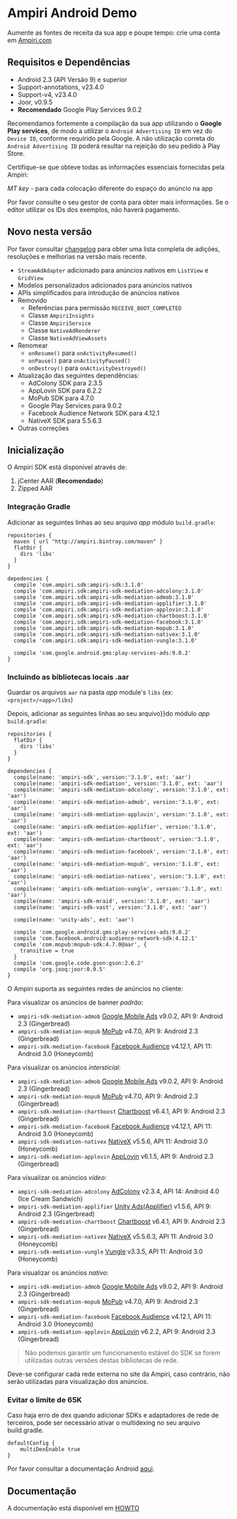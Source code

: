 # Ampiri Android DemoAumente as fontes de receita da sua app e poupe tempo: crie uma conta em [Ampiri.com](https://ampiri.com)## Requisitos e Dependências ##* Android 2.3 (API Versão 9) e superior* Support-annotations, v23.4.0* Support-v4, v23.4.0* Joor, v0.9.5* **Recomendado** Google Play Services 9.0.2Recomendamos fortemente a compilação da sua app utilizando o **Google Play services**, de modo a utilizar o `Android Advertising ID` em vez do `Device ID`,conforme requirido pela Google. A não utilização correta do `Android Advertising ID` poderá resultar na rejeição do seu pedido à Play Store.Certifique-se que obteve todas as informações essenciais fornecidas pela Ampiri:*MT key* - para cada colocação diferente do espaço do anúncio na appPor favor consulte o seu gestor de conta para obter mais informações. Se o editor utilizar os IDs dos exemplos, não haverá pagamento.## Novo nesta versãoPor favor consultar [changelog](CHANGELOG.md) para obter uma lista completa de adições, resoluções e melhorias na versão mais recente.- `StreamAdAdapter` adicionado para anúncios nativos em `ListView` e `GridView`- Modelos personalizados adicionados para anúncios nativos - APIs simplificados para introdução de anúncios nativos- Removido	- Referências para permissão `RECEIVE_BOOT_COMPLETED` 	- Classe `AmpiriInsights` 	- Classe `AmpiriService` 	- Classe `NativeAdRenderer` 	- Classe `NativeAdViewAssets` - Renomear    - `onResume()` para `onActivityResumed()`    - `onPause()` para `onActivityPaused()`    - `onDestroy()` para `onActivityDestroyed()`- Atualização das seguintes dependências:	- AdColony SDK para 2.3.5	- AppLovin SDK para 6.2.2	- MoPub SDK para 4.7.0	- Google Play Services para 9.0.2	- Facebook Audience Network SDK para 4.12.1	- NativeX SDK para 5.5.6.3- Outras correções## Inicialização ##O Ampiri SDK está disponível através de:1. jCenter AAR (**Recomendado**)2. Zipped AAR### Integração Gradle ###Adicionar as seguintes linhas ao seu arquivo _app_ módulo `build.gradle`:```repositories {  maven { url "http://ampiri.bintray.com/maven" }  flatDir {    dirs 'libs'  }}depedencies {  compile 'com.ampiri.sdk:ampiri-sdk:3.1.0'  compile 'com.ampiri.sdk:ampiri-sdk-mediation-adcolony:3.1.0'  compile 'com.ampiri.sdk:ampiri-sdk-mediation-admob:3.1.0'  compile 'com.ampiri.sdk:ampiri-sdk-mediation-applifier:3.1.0'  compile 'com.ampiri.sdk:ampiri-sdk-mediation-applovin:3.1.0'  compile 'com.ampiri.sdk:ampiri-sdk-mediation-chartboost:3.1.0'  compile 'com.ampiri.sdk:ampiri-sdk-mediation-facebook:3.1.0'  compile 'com.ampiri.sdk:ampiri-sdk-mediation-mopub:3.1.0'  compile 'com.ampiri.sdk:ampiri-sdk-mediation-nativex:3.1.0'  compile 'com.ampiri.sdk:ampiri-sdk-mediation-vungle:3.1.0'  compile 'com.google.android.gms:play-services-ads:9.0.2'}```### Incluindo as bibliotecas locais .aar ###Guardar os arquivos `aar` na pasta _app_ module's `libs` (ex: `<project>/<app>/libs`)Depois, adicionar as seguintes linhas ao seu arquivo}}do módulo _app_ `build.gradle`:```repositories {  flatDir {    dirs 'libs'  }}dependencies {  compile(name: 'ampiri-sdk', version:'3.1.0', ext: 'aar')  compile(name: 'ampiri-sdk-mediation', version:'3.1.0', ext: 'aar')  compile(name: 'ampiri-sdk-mediation-adcolony', version:'3.1.0', ext: 'aar')  compile(name: 'ampiri-sdk-mediation-admob', version:'3.1.0', ext: 'aar')  compile(name: 'ampiri-sdk-mediation-applovin', version:'3.1.0', ext: 'aar')  compile(name: 'ampiri-sdk-mediation-applifier', version:'3.1.0', ext: 'aar')  compile(name: 'ampiri-sdk-mediation-chartboost', version:'3.1.0', ext: 'aar')  compile(name: 'ampiri-sdk-mediation-facebook', version:'3.1.0', ext: 'aar')  compile(name: 'ampiri-sdk-mediation-mopub', version:'3.1.0', ext: 'aar')  compile(name: 'ampiri-sdk-mediation-nativex', version:'3.1.0', ext: 'aar')  compile(name: 'ampiri-sdk-mediation-vungle', version:'3.1.0', ext: 'aar')  compile(name: 'ampiri-sdk-mraid', version:'3.1.0', ext: 'aar')  compile(name: 'ampiri-sdk-vast', version:'3.1.0', ext: 'aar')  compile(name: 'unity-ads', ext: 'aar')  compile 'com.google.android.gms:play-services-ads:9.0.2'  compile 'com.facebook.android:audience-network-sdk:4.12.1'  compile 'com.mopub:mopub-sdk:4.7.0@aar', {    transitive = true  }  compile 'com.google.code.gson:gson:2.6.2'  compile 'org.jooq:joor:0.9.5'}```O Ampiri suporta as seguintes redes de anúncios no cliente:Para visualizar os anúncios de banner *padrão*:* `ampiri-sdk-mediation-admob` [Google Mobile Ads](https://developers.google.com/admob/android/quick-start) v9.0.2, API 9: Android 2.3 (Gingerbread)* `ampiri-sdk-mediation-mopub` [MoPub](https://github.com/mopub/mopub-android-sdk) v4.7.0, API 9: Android 2.3 (Gingerbread)* `ampiri-sdk-mediation-facebook` [Facebook Audience](https://developers.facebook.com/docs/audience-network) v4.12.1, API 11: Android 3.0 (Honeycomb)Para visualizar os anúncios *intersticial*:* `ampiri-sdk-mediation-admob` [Google Mobile Ads](https://developers.google.com/admob/android/quick-start) v9.0.2, API 9: Android 2.3 (Gingerbread)* `ampiri-sdk-mediation-mopub` [MoPub](https://github.com/mopub/mopub-android-sdk) v4.7.0, API 9: Android 2.3 (Gingerbread)* `ampiri-sdk-mediation-chartboost` [Chartboost](https://answers.chartboost.com/hc/en-us/articles/201219545-Download-Integrate-the-Chartboost-SDK-for-Android) v6.4.1, API 9: Android 2.3 (Gingerbread)* `ampiri-sdk-mediation-facebook` [Facebook Audience](https://developers.facebook.com/docs/audience-network) v4.12.1, API 11: Android 3.0 (Honeycomb)* `ampiri-sdk-mediation-nativex` [NativeX](https://github.com/nativex/NativeX-Android-SDK) v5.5.6, API 11: Android 3.0 (Honeycomb)* `ampiri-sdk-mediation-applovin` [AppLovin](https://github.com/AppLovin/Android-Demo-App) v6.1.5, API 9: Android 2.3 (Gingerbread)Para visualizar os anúncios *vídeo*:* `ampiri-sdk-mediation-adcolony` [AdColony](https://github.com/AdColony/AdColony-Android-SDK) v2.3.4, API 14: Android 4.0 (Ice Cream Sandwich)* `ampiri-sdk-mediation-applifier` [Unity Ads(Applifier)](https://github.com/Applifier/unity-ads-sdk) v1.5.6, API 9: Android 2.3 (Gingerbread)* `ampiri-sdk-mediation-chartboost` [Chartboost](https://answers.chartboost.com/hc/en-us/articles/201219545-Download-Integrate-the-Chartboost-SDK-for-Android) v6.4.1, API 9: Android 2.3 (Gingerbread)* `ampiri-sdk-mediation-nativex` [NativeX](https://github.com/nativex/NativeX-Android-SDK) v5.5.6.3, API 11: Android 3.0 (Honeycomb)* `ampiri-sdk-mediation-vungle` [Vungle](https://v.vungle.com/sdk) v3.3.5, API 11: Android 3.0 (Honeycomb)Para visualizar os anúncios *nativo*:* `ampiri-sdk-mediation-admob` [Google Mobile Ads](https://developers.google.com/admob/android/quick-start) v9.0.2, API 9: Android 2.3 (Gingerbread)* `ampiri-sdk-mediation-mopub` [MoPub](https://github.com/mopub/mopub-android-sdk) v4.7.0, API 9: Android 2.3 (Gingerbread)* `ampiri-sdk-mediation-facebook` [Facebook Audience](https://developers.facebook.com/docs/audience-network) v4.12.1, API 11: Android 3.0 (Honeycomb)* `ampiri-sdk-mediation-applovin` [AppLovin](https://github.com/AppLovin/Android-Demo-App) v6.2.2, API 9: Android 2.3 (Gingerbread)> Não podemos garantir um funcionamento estável do SDK se forem utilizadas outras versões destas bibliotecas de rede. Deve-se configurar cada rede externa no site da Ampiri, caso contrário, não serão utilizadas para visualização dos anúncios.### Evitar o limite de 65K ###Caso haja erro de dex quando adicionar SDKs e adaptadores de rede de terceiros, pode ser necessário ativar o multidexing no seu arquivo build.gradle.```defaultConfig {    multiDexEnable true}```Por favor consultar a documentação Android [aqui](https://developer.android.com/tools/building/multidex.html).## DocumentaçãoA documentação está disponível em [HOWTO](HOWTO.md) 